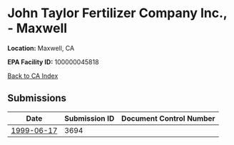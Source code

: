 # John Taylor Fertilizer Company Inc., - Maxwell

**Location:** Maxwell, CA

**EPA Facility ID:** 100000045818

[Back to CA Index](../../index.md)

## Submissions

| Date | Submission ID | Document Control Number |
|------|--------------|-------------------------|
| [1999-06-17](submissions/3694.md) | 3694 |  |
